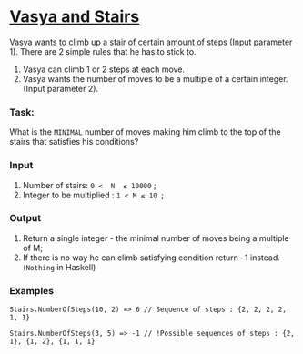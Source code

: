 # [Vasya and Stairs](https://www.codewars.com/kata/vasya-and-stairs "https://www.codewars.com/kata/55251c0d2142d7b4ab000aef")

Vasya wants to climb up a stair of certain amount of steps (Input parameter 1). There are 2 simple rules that he has to stick to.

1. Vasya can climb 1 or 2 steps at each move.
2. Vasya wants the number of moves to be a multiple of a certain integer. (Input parameter 2).

### Task:
What is the `MINIMAL` number of moves making him climb to the top of the stairs that satisfies his conditions?

### Input

1. Number of stairs:    `0 <  N  ≤ 10000` ;
2. Integer to be multiplied : `1 < M ≤ 10 `;

### Output

1. Return a single integer - the minimal number of moves being a multiple of M;
2. If there is no way he can climb satisfying condition return - 1 instead. (`Nothing` in Haskell)

### Examples

```
Stairs.NumberOfSteps(10, 2) => 6 // Sequence of steps : {2, 2, 2, 2, 1, 1}

Stairs.NumberOfSteps(3, 5) => -1 // !Possible sequences of steps : {2, 1}, {1, 2}, {1, 1, 1}
```